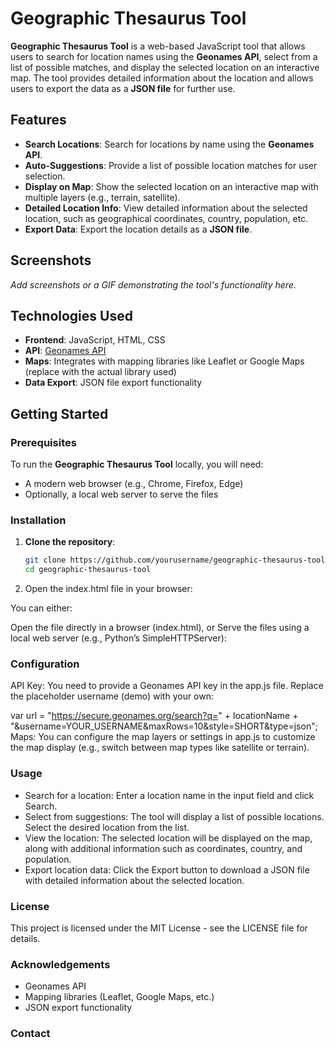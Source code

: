 # Geographic Thesaurus Tool

**Geographic Thesaurus Tool** is a web-based JavaScript tool that allows users to search for location names using the **Geonames API**, select from a list of possible matches, and display the selected location on an interactive map. The tool provides detailed information about the location and allows users to export the data as a **JSON file** for further use.

## Features

- **Search Locations**: Search for locations by name using the **Geonames API**.
- **Auto-Suggestions**: Provide a list of possible location matches for user selection.
- **Display on Map**: Show the selected location on an interactive map with multiple layers (e.g., terrain, satellite).
- **Detailed Location Info**: View detailed information about the selected location, such as geographical coordinates, country, population, etc.
- **Export Data**: Export the location details as a **JSON file**.

## Screenshots

_Add screenshots or a GIF demonstrating the tool's functionality here._

## Technologies Used

- **Frontend**: JavaScript, HTML, CSS
- **API**: [Geonames API](http://www.geonames.org/)
- **Maps**: Integrates with mapping libraries like Leaflet or Google Maps (replace with the actual library used)
- **Data Export**: JSON file export functionality

## Getting Started

### Prerequisites

To run the **Geographic Thesaurus Tool** locally, you will need:

- A modern web browser (e.g., Chrome, Firefox, Edge)
- Optionally, a local web server to serve the files

### Installation

1. **Clone the repository**:

   ```bash
   git clone https://github.com/yourusername/geographic-thesaurus-tool.git
   cd geographic-thesaurus-tool

2. Open the index.html file in your browser:

You can either:

Open the file directly in a browser (index.html), or
Serve the files using a local web server (e.g., Python’s SimpleHTTPServer):


### Configuration
API Key: You need to provide a Geonames API key in the app.js file. Replace the placeholder username (demo) with your own:


var url = "https://secure.geonames.org/search?q=" + locationName + "&username=YOUR_USERNAME&maxRows=10&style=SHORT&type=json";
Maps: You can configure the map layers or settings in app.js to customize the map display (e.g., switch between map types like satellite or terrain).

### Usage
- Search for a location: Enter a location name in the input field and click Search.
- Select from suggestions: The tool will display a list of possible locations. Select the desired location from the list.
- View the location: The selected location will be displayed on the map, along with additional information such as coordinates, country, and population.
- Export location data: Click the Export button to download a JSON file with detailed information about the selected location.

### License
This project is licensed under the MIT License - see the LICENSE file for details.

### Acknowledgements
- Geonames API
- Mapping libraries (Leaflet, Google Maps, etc.)
- JSON export functionality

### Contact

